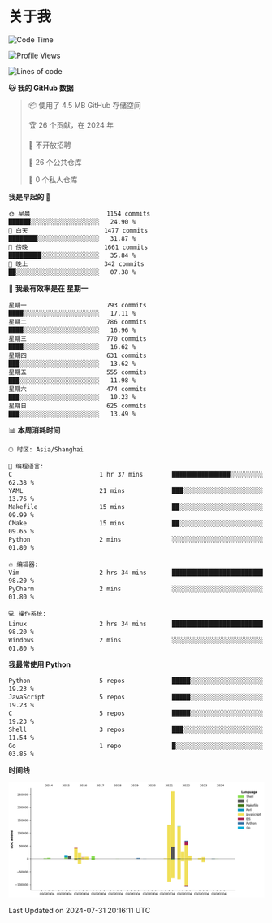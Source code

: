 # 关于我

<!--START_SECTION:waka-->
![Code Time](http://img.shields.io/badge/Code%20Time-872%20hrs-blue)

![Profile Views](http://img.shields.io/badge/%E4%B8%AA%E4%BA%BA%E8%B5%84%E6%96%99%E8%A7%82%E7%9C%8B%E6%AC%A1%E6%95%B0-0-blue)

![Lines of code](https://img.shields.io/badge/%E4%BB%8E%E3%80%8CHello%20World%E3%80%8D%E8%B5%B7%E6%88%91%E5%B7%B2%E7%BB%8F%E5%86%99%E4%BA%86-762.2%20thousand%20%E8%A1%8C%E4%BB%A3%E7%A0%81-blue)

**🐱 我的 GitHub 数据** 

> 📦  使用了 4.5 MB GitHub 存储空间 
 > 
> 🏆 26 个贡献，在 2024 年
 > 
> 🚫 不开放招聘
 > 
> 📜 26 个公共仓库 
 > 
> 🔑 0 个私人仓库 
 > 
**我是早起的 🐤** 

```text
🌞 早晨                     1154 commits        ██████░░░░░░░░░░░░░░░░░░░   24.90 % 
🌆 白天                     1477 commits        ████████░░░░░░░░░░░░░░░░░   31.87 % 
🌃 傍晚                     1661 commits        █████████░░░░░░░░░░░░░░░░   35.84 % 
🌙 晚上                     342 commits         ██░░░░░░░░░░░░░░░░░░░░░░░   07.38 % 
```
📅 **我最有效率是在 星期一** 

```text
星期一                      793 commits         ████░░░░░░░░░░░░░░░░░░░░░   17.11 % 
星期二                      786 commits         ████░░░░░░░░░░░░░░░░░░░░░   16.96 % 
星期三                      770 commits         ████░░░░░░░░░░░░░░░░░░░░░   16.62 % 
星期四                      631 commits         ███░░░░░░░░░░░░░░░░░░░░░░   13.62 % 
星期五                      555 commits         ███░░░░░░░░░░░░░░░░░░░░░░   11.98 % 
星期六                      474 commits         ███░░░░░░░░░░░░░░░░░░░░░░   10.23 % 
星期日                      625 commits         ███░░░░░░░░░░░░░░░░░░░░░░   13.49 % 
```


📊 **本周消耗时间** 

```text
🕑︎ 时区: Asia/Shanghai

💬 编程语言: 
C                        1 hr 37 mins        ████████████████░░░░░░░░░   62.38 % 
YAML                     21 mins             ███░░░░░░░░░░░░░░░░░░░░░░   13.76 % 
Makefile                 15 mins             ██░░░░░░░░░░░░░░░░░░░░░░░   09.99 % 
CMake                    15 mins             ██░░░░░░░░░░░░░░░░░░░░░░░   09.65 % 
Python                   2 mins              ░░░░░░░░░░░░░░░░░░░░░░░░░   01.80 % 

🔥 编辑器: 
Vim                      2 hrs 34 mins       █████████████████████████   98.20 % 
PyCharm                  2 mins              ░░░░░░░░░░░░░░░░░░░░░░░░░   01.80 % 

💻 操作系统: 
Linux                    2 hrs 34 mins       █████████████████████████   98.20 % 
Windows                  2 mins              ░░░░░░░░░░░░░░░░░░░░░░░░░   01.80 % 
```

**我最常使用 Python** 

```text
Python                   5 repos             █████░░░░░░░░░░░░░░░░░░░░   19.23 % 
JavaScript               5 repos             █████░░░░░░░░░░░░░░░░░░░░   19.23 % 
C                        5 repos             █████░░░░░░░░░░░░░░░░░░░░   19.23 % 
Shell                    3 repos             ███░░░░░░░░░░░░░░░░░░░░░░   11.54 % 
Go                       1 repo              █░░░░░░░░░░░░░░░░░░░░░░░░   03.85 % 
```



**时间线**

![Lines of Code chart](https://raw.githubusercontent.com/Arondight/Arondight/master/assets/bar_graph.png)


 Last Updated on 2024-07-31 20:16:11 UTC
<!--END_SECTION:waka-->
